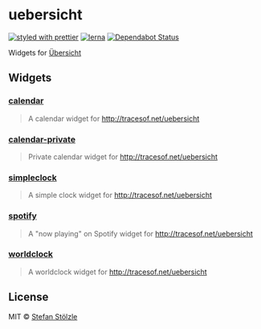 # uebersicht

[![styled with prettier](https://img.shields.io/badge/styled_with-prettier-ff69b4.svg)](https://github.com/prettier/prettier) [![lerna](https://img.shields.io/badge/maintained%20with-lerna-cc00ff.svg)](https://lerna.js.org/) [![Dependabot Status](https://api.dependabot.com/badges/status?host=github&repo=stoe/uebersicht&identifier=202770488)](https://dependabot.com)

Widgets for [Übersicht](http://tracesof.net/uebersicht)

## Widgets

### [calendar](packages/calendar)

> A calendar widget for http://tracesof.net/uebersicht

### [calendar-private](packages/calendar-private)

> Private calendar widget for http://tracesof.net/uebersicht

### [simpleclock](packages/simpleclock)

> A simple clock widget for http://tracesof.net/uebersicht

### [spotify](packages/spotify)

> A "now playing" on Spotify widget for http://tracesof.net/uebersicht

### [worldclock](packages/worldclock)

> A worldclock widget for http://tracesof.net/uebersicht

## License

MIT © [Stefan Stölzle](https://github.com/stoe)
